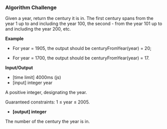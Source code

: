 ### Algorithm Challenge

Given a year, return the century it is in. The first century spans from the year 1 up to and including the year 100, the second - from the year 101 up to and including the year 200, etc.

**Example**

- For year = 1905, the output should be
centuryFromYear(year) = 20;

- For year = 1700, the output should be
centuryFromYear(year) = 17.

**Input/Output**

- [time limit] 4000ms (js)
- [input] integer year

A positive integer, designating the year.

Guaranteed constraints:
1 ≤ year ≤ 2005.

- **[output] integer**

The number of the century the year is in.
